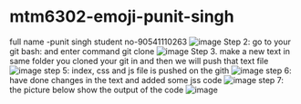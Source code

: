 # mtm6302-emoji-punit-singh
full name -punit singh
student no-90541110263
![image](https://github.com/Punit90541110263/mtm6302-emoji-punit-singh/assets/133889264/60ee60f4-ab87-472d-a807-ce25e114a8c2)
Step 2: go to your git bash: and enter command git clone
![image](https://github.com/Punit90541110263/mtm6302-emoji-punit-singh/assets/133889264/3ac644ea-cedb-4b4d-bcf2-4656519f2d06)
Step 3. make a new text in same folder you cloned your git in and then we will push that text file
![image](https://github.com/Punit90541110263/mtm6302-emoji-punit-singh/assets/133889264/9f5fa122-fb33-4518-881f-15339ea777d6)
step 5: index, css and js file is pushed on the gith
![image](https://github.com/Punit90541110263/mtm6302-emoji-punit-singh/assets/133889264/6dd057ef-e65b-4c1a-a59b-9eec9ca84850)
step 6: have done changes in the text and added some jss code
![image](https://github.com/Punit90541110263/mtm6302-emoji-punit-singh/assets/133889264/5cb7a9c9-ca0e-4bf7-9de2-f408bddc4924)
step 7: the picture below show the output of the code
![image](https://github.com/Punit90541110263/mtm6302-emoji-punit-singh/assets/133889264/40ea3171-aced-47b0-86dd-09e602cdd1d1)
